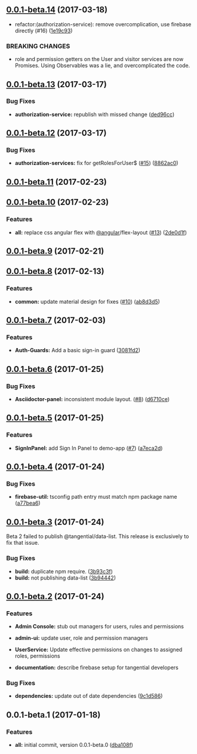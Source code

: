 <a name="0.0.1-beta.14"></a>
## [0.0.1-beta.14](https://github.com/ggranum/tangential/compare/v0.0.1-beta.13...v0.0.1-beta.14) (2017-03-18)


* refactor:(authorization-service): remove overcomplication, use firebase directly (#16) ([1e19c93](https://github.com/ggranum/tangential/commit/1e19c93))


### BREAKING CHANGES

* role and permission getters on the User and visitor services are now Promises. Using
Observables was a lie, and overcomplicated the code.



<a name="0.0.1-beta.13"></a>
## [0.0.1-beta.13](https://github.com/ggranum/tangential/compare/v0.0.1-beta.12...v0.0.1-beta.13) (2017-03-17)


### Bug Fixes

* **authorization-service:** republish with missed change ([ded96cc](https://github.com/ggranum/tangential/commit/ded96cc))



<a name="0.0.1-beta.12"></a>
## [0.0.1-beta.12](https://github.com/ggranum/tangential/compare/v0.0.1-beta.11...v0.0.1-beta.12) (2017-03-17)


### Bug Fixes

* **authorization-services:** fix for getRolesForUser$ ([#15](https://github.com/ggranum/tangential/issues/15)) ([8862ac0](https://github.com/ggranum/tangential/commit/8862ac0))



<a name="0.0.1-beta.11"></a>
## [0.0.1-beta.11](https://github.com/ggranum/tangential/compare/v0.0.1-beta.10...v0.0.1-beta.11) (2017-02-23)



<a name="0.0.1-beta.10"></a>
## [0.0.1-beta.10](https://github.com/ggranum/tangential/compare/v0.0.1-beta.9...v0.0.1-beta.10) (2017-02-23)


### Features

* **all:** replace css angular flex with [@angular](https://github.com/angular)/flex-layout ([#13](https://github.com/ggranum/tangential/issues/13)) ([2de0d1f](https://github.com/ggranum/tangential/commit/2de0d1f))



<a name="0.0.1-beta.9"></a>
## [0.0.1-beta.9](https://github.com/ggranum/tangential/compare/v0.0.1-beta.8...v0.0.1-beta.9) (2017-02-21)



<a name="0.0.1-beta.8"></a>
## [0.0.1-beta.8](https://github.com/ggranum/tangential/compare/v0.0.1-beta.7...v0.0.1-beta.8) (2017-02-13)


### Features

* **common:** update material design for fixes ([#10](https://github.com/ggranum/tangential/issues/10)) ([ab8d3d5](https://github.com/ggranum/tangential/commit/ab8d3d5))



<a name="0.0.1-beta.7"></a>
## [0.0.1-beta.7](https://github.com/ggranum/tangential/compare/v0.0.1-beta.6...v0.0.1-beta.7) (2017-02-03)


### Features

* **Auth-Guards:** Add a basic sign-in guard ([3081fd2](https://github.com/ggranum/tangential/commit/3081fd2))



<a name="0.0.1-beta.6"></a>
## [0.0.1-beta.6](https://github.com/ggranum/tangential/compare/v0.0.1-beta.5...v0.0.1-beta.6) (2017-01-25)


### Bug Fixes

* **Asciidoctor-panel:** inconsistent module layout. ([#8](https://github.com/ggranum/tangential/issues/8)) ([d6710ce](https://github.com/ggranum/tangential/commit/d6710ce))



<a name="0.0.1-beta.5"></a>
## [0.0.1-beta.5](https://github.com/ggranum/tangential/compare/v0.0.1-beta.4...v0.0.1-beta.5) (2017-01-25)


### Features

* **SignInPanel:** add Sign In Panel  to demo-app ([#7](https://github.com/ggranum/tangential/issues/7)) ([a7eca2d](https://github.com/ggranum/tangential/commit/a7eca2d))



<a name="0.0.1-beta.4"></a>
## [0.0.1-beta.4](https://github.com/ggranum/tangential/compare/v0.0.1-beta.3...v0.0.1-beta.4) (2017-01-24)


### Bug Fixes

* **firebase-util:** tsconfig path entry must match npm package name ([a77bea6](https://github.com/ggranum/tangential/commit/a77bea6))



<a name="0.0.1-beta.3"></a>
## [0.0.1-beta.3](https://github.com/ggranum/tangential/compare/v0.0.1-beta.2...v0.0.1-beta.3) (2017-01-24)

Beta 2 failed to publish @tangential/data-list. This release is exclusively to fix that issue. 

### Bug Fixes

* **build:** duplicate npm require. ([3b93c3f](https://github.com/ggranum/tangential/commit/3b93c3f))
* **build:** not publishing data-list ([3b94442](https://github.com/ggranum/tangential/commit/3b94442))



<a name="0.0.1-beta.2"></a>
## [0.0.1-beta.2](https://github.com/ggranum/tangential/compare/v0.0.1-beta.1...v0.0.1-beta.2) (2017-01-24)

### Features

* **Admin Console:** stub out managers for users, rules and permissions

* **admin-ui:** update user, role and permission managers

* **UserService:** Update effective permissions on changes to assigned roles, permissions

* **documentation:** describe firebase setup for tangential developers




### Bug Fixes

* **dependencies:** update out of date dependencies ([9c1d586](https://github.com/ggranum/tangential/commit/9c1d586))



<a name="0.0.1-beta.1"></a>
## 0.0.1-beta.1 (2017-01-18)


### Features

* **all:** initial commit, version 0.0.1-beta.0 ([dba108f](https://github.com/ggranum/tangential/commit/dba108f))



